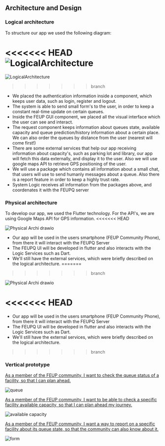 ## Architecture and Design

### Logical architecture

To structure our app we used the following diagram:


    

<<<<<<< HEAD
![LogicalArchitecture](/images/LogicalArchitecture.png)
=======
![LogicalArchitecture](/images/LogicalArchitecture2.png)
>>>>>>> branch


* We placed the authentication information inside a component, which keeps user data, such as login, register and logout. 
* The system is able to send small form's to the user, in order to keep a constant real-time update on certain queues.
* Inside the FEUP GUI component, we placed all the visual interface which the user can see and interact.
* The request component keeps information about queues state, available capacity and queue prediction/history information about a certain place. We can also order the queues by distance from the user (nearest will come first!) 
* There are some external services that help our app receiving information about capacity's, such as parking lot and library, our app will fetch this data externally, and display it to the user. Also we will use google maps API to retrieve GPS positioning of the user.
* We will use a package which contains all information about a small chat, that users will use to send humanly messages about a queue. Also there is a report feature in order to keep a highly trust rate.
* System Logic receives all information from the packages above, and coordenates it with the FEUPQ server



### Physical architecture

To develop our app, we used the Flutter technology.
For the API's, we are using Google Maps API for GPS information.
<<<<<<< HEAD

![Physical Archi drawio](/images/PhysicalArchi.drawio.png)


* Our app will be used in the users smartphone (FEUP Community Phone), from there it will interact with the FEUPQ Server
* The FEUPQ UI will be developed in flutter and also interacts with the Logic Services such as Dart.
* We'll still have the external services, which were briefly described on the logical architecture.
=======
>>>>>>> branch

![Physical Archi drawio](/images/PhysicalArchi.drawio.png)

<<<<<<< HEAD
=======
* Our app will be used in the users smartphone (FEUP Community Phone), from there it will interact with the FEUPQ Server
* The FEUPQ UI will be developed in flutter and also interacts with the Logic Services such as Dart.
* We'll still have the external services, which were briefly described on the logical architecture.
>>>>>>> branch

### Vertical prototype

[As a member of the FEUP community, I want to check the queue status of a facility, so that I can plan ahead.](https://github.com/LEIC-ES-2021-22/2LEIC15T2/issues/3)

![queue](/images/facility_view.jpg)

[As a member of the FEUP community, I want to be able to check a specific facility available capacity, so that I can plan ahead my journey.](https://github.com/LEIC-ES-2021-22/2LEIC15T2/issues/1)

![available capacity](/images/facility_view2.jpg)

[As a member of the FEUP community, I want a way to report on a specific facility about its queue state, so that the community can also know about it.](https://github.com/LEIC-ES-2021-22/2LEIC15T2/issues/6)

![form](/images/form.jpg)
